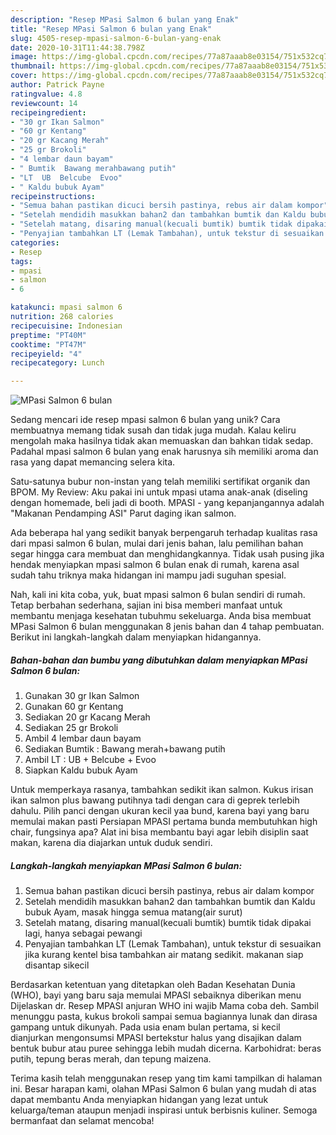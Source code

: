 ```yaml
---
description: "Resep MPasi Salmon 6 bulan yang Enak"
title: "Resep MPasi Salmon 6 bulan yang Enak"
slug: 4505-resep-mpasi-salmon-6-bulan-yang-enak
date: 2020-10-31T11:44:38.798Z
image: https://img-global.cpcdn.com/recipes/77a87aaab8e03154/751x532cq70/mpasi-salmon-6-bulan-foto-resep-utama.jpg
thumbnail: https://img-global.cpcdn.com/recipes/77a87aaab8e03154/751x532cq70/mpasi-salmon-6-bulan-foto-resep-utama.jpg
cover: https://img-global.cpcdn.com/recipes/77a87aaab8e03154/751x532cq70/mpasi-salmon-6-bulan-foto-resep-utama.jpg
author: Patrick Payne
ratingvalue: 4.8
reviewcount: 14
recipeingredient:
- "30 gr Ikan Salmon"
- "60 gr Kentang"
- "20 gr Kacang Merah"
- "25 gr Brokoli"
- "4 lembar daun bayam"
- " Bumtik  Bawang merahbawang putih"
- "LT  UB  Belcube  Evoo"
- " Kaldu bubuk Ayam"
recipeinstructions:
- "Semua bahan pastikan dicuci bersih pastinya, rebus air dalam kompor"
- "Setelah mendidih masukkan bahan2 dan tambahkan bumtik dan Kaldu bubuk Ayam, masak hingga semua matang(air surut)"
- "Setelah matang, disaring manual(kecuali bumtik) bumtik tidak dipakai lagi, hanya sebagai pewangi"
- "Penyajian tambahkan LT (Lemak Tambahan), untuk tekstur di sesuaikan jika kurang kentel bisa tambahkan air matang sedikit. makanan siap disantap sikecil"
categories:
- Resep
tags:
- mpasi
- salmon
- 6

katakunci: mpasi salmon 6 
nutrition: 268 calories
recipecuisine: Indonesian
preptime: "PT40M"
cooktime: "PT47M"
recipeyield: "4"
recipecategory: Lunch

---
```



![MPasi Salmon 6 bulan](https://img-global.cpcdn.com/recipes/77a87aaab8e03154/751x532cq70/mpasi-salmon-6-bulan-foto-resep-utama.jpg)

Sedang mencari ide resep mpasi salmon 6 bulan yang unik? Cara membuatnya memang tidak susah dan tidak juga mudah. Kalau keliru mengolah maka hasilnya tidak akan memuaskan dan bahkan tidak sedap. Padahal mpasi salmon 6 bulan yang enak harusnya sih memiliki aroma dan rasa yang dapat memancing selera kita.

Satu-satunya bubur non-instan yang telah memiliki sertifikat organik dan BPOM. My Review: Aku pakai ini untuk mpasi utama anak-anak (diseling dengan homemade, beli jadi di booth. MPASI - yang kepanjangannya adalah &#34;Makanan Pendamping ASI&#34; Parut daging ikan salmon.

Ada beberapa hal yang sedikit banyak berpengaruh terhadap kualitas rasa dari mpasi salmon 6 bulan, mulai dari jenis bahan, lalu pemilihan bahan segar hingga cara membuat dan menghidangkannya. Tidak usah pusing jika hendak menyiapkan mpasi salmon 6 bulan enak di rumah, karena asal sudah tahu triknya maka hidangan ini mampu jadi suguhan spesial.


Nah, kali ini kita coba, yuk, buat mpasi salmon 6 bulan sendiri di rumah. Tetap berbahan sederhana, sajian ini bisa memberi manfaat untuk membantu menjaga kesehatan tubuhmu sekeluarga. Anda bisa membuat MPasi Salmon 6 bulan menggunakan 8 jenis bahan dan 4 tahap pembuatan. Berikut ini langkah-langkah dalam menyiapkan hidangannya.

<!--inarticleads1-->

##### Bahan-bahan dan bumbu yang dibutuhkan dalam menyiapkan MPasi Salmon 6 bulan:

1. Gunakan 30 gr Ikan Salmon
1. Gunakan 60 gr Kentang
1. Sediakan 20 gr Kacang Merah
1. Sediakan 25 gr Brokoli
1. Ambil 4 lembar daun bayam
1. Sediakan  Bumtik : Bawang merah+bawang putih
1. Ambil LT : UB + Belcube + Evoo
1. Siapkan  Kaldu bubuk Ayam


Untuk memperkaya rasanya, tambahkan sedikit ikan salmon. Kukus irisan ikan salmon plus bawang putihnya tadi dengan cara di geprek terlebih dahulu. Pilih panci dengan ukuran kecil yaa bund, karena bayi yang baru memulai makan pasti Persiapan MPASI pertama bunda membutuhkan high chair, fungsinya apa? Alat ini bisa membantu bayi agar lebih disiplin saat makan, karena dia diajarkan untuk duduk sendiri. 

<!--inarticleads2-->

##### Langkah-langkah menyiapkan MPasi Salmon 6 bulan:

1. Semua bahan pastikan dicuci bersih pastinya, rebus air dalam kompor
1. Setelah mendidih masukkan bahan2 dan tambahkan bumtik dan Kaldu bubuk Ayam, masak hingga semua matang(air surut)
1. Setelah matang, disaring manual(kecuali bumtik) bumtik tidak dipakai lagi, hanya sebagai pewangi
1. Penyajian tambahkan LT (Lemak Tambahan), untuk tekstur di sesuaikan jika kurang kentel bisa tambahkan air matang sedikit. makanan siap disantap sikecil


Berdasarkan ketentuan yang ditetapkan oleh Badan Kesehatan Dunia (WHO), bayi yang baru saja memulai MPASI sebaiknya diberikan menu Dijelaskan dr. Resep MPASI anjuran WHO ini wajib Mama coba deh. Sambil menunggu pasta, kukus brokoli sampai semua bagiannya lunak dan dirasa gampang untuk dikunyah. Pada usia enam bulan pertama, si kecil dianjurkan mengonsumsi MPASI bertekstur halus yang disajikan dalam bentuk bubur atau puree sehingga lebih mudah dicerna. Karbohidrat: beras putih, tepung beras merah, dan tepung maizena. 

Terima kasih telah menggunakan resep yang tim kami tampilkan di halaman ini. Besar harapan kami, olahan MPasi Salmon 6 bulan yang mudah di atas dapat membantu Anda menyiapkan hidangan yang lezat untuk keluarga/teman ataupun menjadi inspirasi untuk berbisnis kuliner. Semoga bermanfaat dan selamat mencoba!
